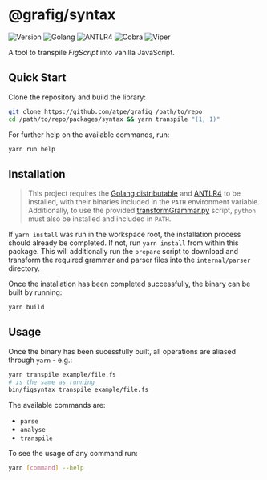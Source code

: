 # @grafig/syntax

![Version](https://img.shields.io/github/package-json/v/atpe/grafig?filename=packages/syntax/package.json) ![Golang](https://img.shields.io/badge/golang-grey?logo=go) ![ANTLR4](https://img.shields.io/badge/ANTLR4-grey) ![Cobra](https://img.shields.io/badge/Cobra-grey) ![Viper](https://img.shields.io/badge/Viper-grey)

A tool to transpile _FigScript_ into vanilla JavaScript.

## Quick Start

Clone the repository and build the library:

```sh
git clone https://github.com/atpe/grafig /path/to/repo
cd /path/to/repo/packages/syntax && yarn transpile "(1, 1)"
```

For further help on the available commands, run:

```sh
yarn run help
```

## Installation

>This project requires the [Golang distributable](https://go.dev/doc/install) and [ANTLR4](https://www.antlr.org/download.html) to be installed, with their binaries included in the `PATH` environment variable. Additionally, to use the provided [transformGrammar.py](https://github.com/antlr/grammars-v4/blob/master/javascript/javascript/Go/transformGrammar.py) script, `python` must also be installed and included in `PATH`.

If `yarn install` was run in the workspace root, the installation process should already be completed. If not, run `yarn install` from within this package. This will additionally run the `prepare` script to download and transform the required grammar and parser files into the `internal/parser` directory.

Once the installation has been completed successfully, the binary can be built by running:

```bash
yarn build
```

## Usage

Once the binary has been sucessfully built, all operations are aliased through `yarn` - e.g.:

```bash
yarn transpile example/file.fs
# is the same as running
bin/figsyntax transpile example/file.fs
```

The available commands are:

- `parse`
- `analyse`
- `transpile`

To see the usage of any command run:

```bash
yarn [command] --help
```
